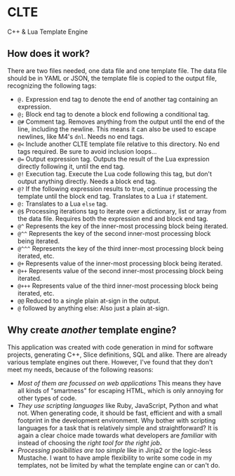 # CLTE
C++ &amp; Lua Template Engine

## How does it work?

There are two files needed, one data file and one template file. The data file
should be in YAML or JSON, the template file is copied to the output file,
recognizing the following tags:

* `@.` Expression end tag to denote the end of another tag containing an
  expression.
* `@;` Block end tag to denote a block end following a conditional tag.
* `@#` Comment tag. Removes anything from the output until the end of the
  line, including the newline. This means it can also be used to escape
  newlines, like M4's `dnl`. Needs no end tags.
* `@<` Include another CLTE template file relative to this directory. No end
  tags required. Be sure to avoid inclusion loops...
* `@=` Output expression tag. Outputs the result of the Lua expression directly following it, until the end tag.
* `@!` Execution tag. Execute the Lua code following this tag, but don't
  output anything directly. Needs a block end tag.
* `@?` If the following expression results to true, continue processing the template
  until the block end tag. Translates to a Lua `if` statement.
* `@:` Translates to a Lua `else` tag.
* `@$` Processing iterations tag to iterate over a dictionary, list or array
  from the data file. Requires both the expression end and block end tag.
* `@^` Represents the key of the inner-most processing block being iterated.
* `@^^` Represents the key of the second inner-most processing block being iterated.
* `@^^^` Represents the key of the third inner-most processing block being iterated,
  etc.
* `@+` Represents value of the inner-most processing block being iterated.
* `@++` Represents value of the second inner-most processing block being iterated.
* `@+++` Represents value of the third inner-most processing block being iterated, etc.
* `@@` Reduced to a single plain at-sign in the output.
* `@` followed by anything else: Also just a plain at-sign.

## Why create *another* template engine?

This application was created with code generation in mind for software
projects, generating C++, Slice definitions, SQL and alike. There are already
various template engines out there. However, I've found that they don't meet
my needs, because of the following reasons:

* *Most of them are focussed on web applications* This means they have all
  kinds of "smartness" for escaping HTML, which is only annoying for other
  types of code.
* *They use scripting languages* like Ruby, JavaScript, Python and what not.
  When generating code, it should be fast, efficient and with a small
  footprint in the development environment. Why bother with scripting
  languages for a task that is relatively simple and straightforward? It is
  again a clear choice made towards what developers are *familiar* with
  instead of choosing the *right tool for the right job*.
* *Processing posibilities are too simple* like in Jinja2 or the logic-less
  Mustache. I want to have ample flexibility to write some code in my
  templates, not be limited by what the template engine can or can't do.
